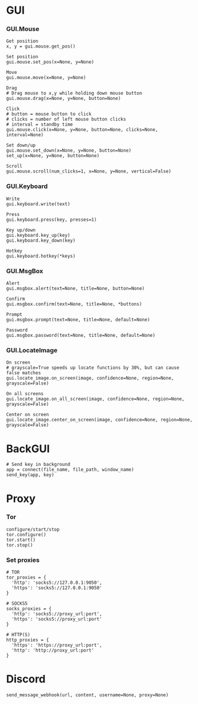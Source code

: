 # GUI
  ### GUI.Mouse
    Get position
    x, y = gui.mouse.get_pos()

    Set position
    gui.mouse.set_pos(x=None, y=None)
    
    Move
    gui.mouse.move(x=None, y=None)

    Drag
    # Drag mouse to x,y while holding down mouse button
    gui.mouse.drag(x=None, y=None, button=None)

    Click
    # button = mouse button to click
    # clicks = number of left mouse button clicks
    # interval = standby time
    gui.mouse.click(x=None, y=None, button=None, clicks=None, interval=None)

    Set down/up
    gui.mouse.set_down(x=None, y=None, button=None)
    set_up(x=None, y=None, button=None)

    Scroll
    gui.mouse.scroll(num_clicks=1, x=None, y=None, vertical=False)

  ### GUI.Keyboard
    Write
    gui.keyboard.write(text)
    
    Press
    gui.keyboard.press(key, presses=1)

    Key up/down
    gui.keyboard.key_up(key)
    gui.keyboard.key_down(key)

    Hotkey
    gui.keyboard.hotkey(*keys)

  ### GUI.MsgBox
    Alert
    gui.msgbox.alert(text=None, title=None, button=None)

    Confirm
    gui.msgbox.confirm(text=None, title=None, *buttons)

    Prompt
    gui.msgbox.prompt(text=None, title=None, default=None)

    Password
    gui.msgbox.password(text=None, title=None, default=None)

  ### GUI.LocateImage
    On screen
    # grayscale=True speeds up locate functions by 30%, but can cause false matches
    gui.locate_image.on_screen(image, confidence=None, region=None, grayscale=False)

    On all screens
    gui.locate_image.on_all_screen(image, confidence=None, region=None, grayscale=False)

    Center on screen
    gui.locate_image.center_on_screen(image, confidence=None, region=None, grayscale=False)


# BackGUI
    # Send key in background
    app = connect(file_name, file_path, window_name)
    send_key(app, key)


# Proxy
  ### Tor
    configure/start/stop
    tor.configure()
    tor.start()
    tor.stop()

  ### Set proxies
    # TOR
    tor_proxies = {
      'http': 'socks5://127.0.0.1:9050',
      'https': 'socks5://127.0.0.1:9050'
    }
    
    # SOCKS5
    socks_proxies = {
      'http': 'socks5://proxy_url:port',
      'https': 'socks5://proxy_url:port'
    }

    # HTTP(S)
    http_proxies = {
      'https': 'https://proxy_url:port',
      'http': 'http://proxy_url:port'
    }
    


# Discord
    send_message_webhook(url, content, username=None, proxy=None)
